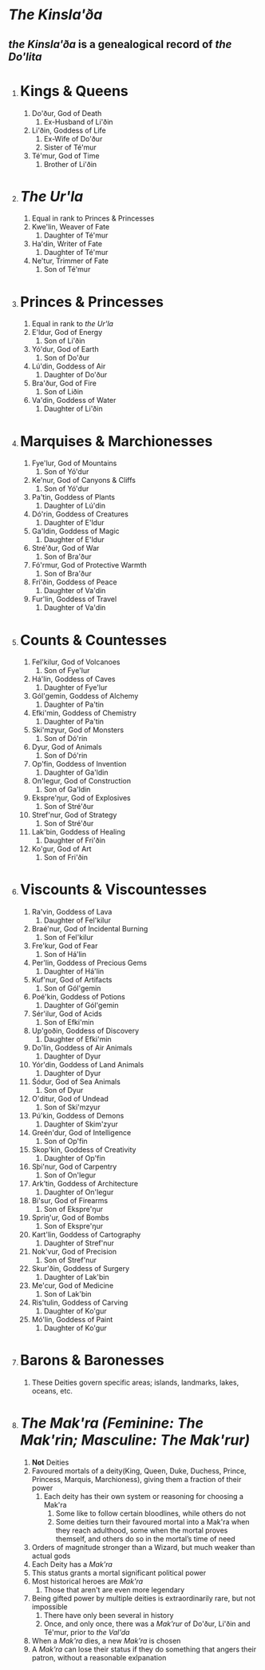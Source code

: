 # ***The Kinsla'ða***

## *the Kinsla'ða* is a genealogical record of *the Do'lita*

1. # Kings & Queens

   1. Do'ður, God of Death  
      1. Ex-Husband of Li'ðin  
   2. Li'ðin, Goddess of Life  
      1. Ex-Wife of Do'ður  
      2. Sister of Té'mur  
   3. Té'mur, God of Time  
      1. Brother of Li'ðin

2. # *The Ur'la*

   1. Equal in rank to Princes & Princesses  
   2. Kwe'lin, Weaver of Fate  
      1. Daughter of Té'mur  
   3. Ha'din, Writer of Fate  
      1. Daughter of Té'mur  
   4. Ne'tur, Trimmer of Fate  
      1. Son of Té'mur

3. # Princes & Princesses

   1. Equal in rank to *the Ur'la*  
   2. E'ldur, God of Energy  
      1. Son of Li'ðin  
   3. Yó'dur, God of Earth  
      1. Son of Do'ður  
   4. Lú'din, Goddess of Air  
      1. Daughter of Do'ður  
   5. Bra'ður, God of Fire  
      1. Son of Liðin  
   6. Va'din, Goddess of Water  
      1. Daughter of Li'ðin

4. # Marquises & Marchionesses

   1. Fye'lur, God of Mountains  
      1. Son of Yó'dur  
   2. Ke'nur, God of Canyons & Cliffs  
      1. Son of Yó'dur  
   3. Pa'tin, Goddess of Plants  
      1. Daughter of Lú'din  
   4. Dó'rin, Goddess of Creatures  
      1. Daughter of E'ldur  
   5. Ga'ldin, Goddess of Magic  
      1. Daughter of E'ldur  
   6. Stré'ður, God of War  
      1. Son of Bra'ður  
   7. Fó'rmur, God of Protective Warmth  
      1. Son of Bra'ður  
   8. Fri'ðin, Goddess of Peace  
      1. Daughter of Va'din  
   9. Fur'lin, Goddess of Travel  
      1. Daughter of Va'din

5. # Counts & Countesses

   1. Fel'kilur, God of Volcanoes  
      1. Son of Fye'lur  
   2. Há'lin, Goddess of Caves  
      1. Daughter of Fye'lur  
   3. Gól'gemin, Goddess of Alchemy  
      1. Daughter of Pa'tin  
   4. Efki'min, Goddess of Chemistry  
      1. Daughter of Pa'tin  
   5. Ski'mzyur, God of Monsters  
      1. Son of Dó'rin  
   6. Dyur, God of Animals  
      1. Son of Dó'rin  
   7. Op'fin, Goddess of Invention  
      1. Daughter of Ga'ldin  
   8. On'legur, God of Construction  
      1. Son of Ga'ldin  
   9. Ekspre'ŋur, God of Explosives  
      1. Son of Stré'ður  
   10. Stref'nur, God of Strategy  
       1. Son of Stré'ður  
   11. Lak'bin, Goddess of Healing  
       1. Daughter of Fri'ðin  
   12. Ko'gur, God of Art  
       1. Son of Fri'ðin

6. # Viscounts & Viscountesses

   1. Ra'vin, Goddess of Lava  
      1. Daughter of Fel'kilur  
   2. Braé'nur, God of Incidental Burning  
      1. Son of Fel'kilur  
   3. Fre'kur, God of Fear  
      1. Son of Há'lin  
   4. Per'lin, Goddess of Precious Gems  
      1. Daughter of Há'lin  
   5. Kuf'nur, God of Artifacts  
      1. Son of Gól'gemin  
   6. Poé'kin, Goddess of Potions  
      1. Daughter of Gól'gemin  
   7. Sér'ilur, God of Acids  
      1. Son of Efki'min  
   8. Up'goðin, Goddess of Discovery  
      1. Daughter of Efki'min  
   9. Do'lin, Goddess of Air Animals  
      1. Daughter of Dyur  
   10. Yór'din, Goddess of Land Animals  
       1. Daughter of Dyur  
   11. Śódur, God of Sea Animals  
       1. Son of Dyur  
   12. O'ditur, God of Undead  
       1. Son of Ski'mzyur  
   13. Pú'kin, Goddess of Demons  
       1. Daughter of Skim'zyur  
   14. Greén'dur, God of Intelligence  
       1. Son of Op'fin  
   15. Skop'kin, Goddess of Creativity  
       1. Daughter of Op'fin  
   16. Sþi'nur, God of Carpentry  
       1. Son of On'legur  
   17. Ark’tin, Goddess of Architecture  
       1. Daughter of On'legur  
   18. Bi'sur, God of Firearms  
       1. Son of Ekspre'ŋur  
   19. Spriŋ'ur, God of Bombs  
       1. Son of Ekspre'ŋur  
   20. Kart'lin, Goddess of Cartography  
       1. Daughter of Stref'nur  
   21. Nok'vur, God of Precision  
       1. Son of Stref'nur  
   22. Skur'ðin, Goddess of Surgery  
       1. Daughter of Lak'bin  
   23. Me'cur, God of Medicine  
       1. Son of Lak'bin  
   24. Ris'tulin, Goddess of Carving  
       1. Daughter of Ko'gur  
   25. Mó'lin, Goddess of Paint  
       1. Daughter of Ko'gur

7. # Barons & Baronesses

   1. These Deities govern specific areas; islands, landmarks, lakes, oceans, etc.

8. # *The Mak'ra (Feminine: The Mak'rin; Masculine: The Mak'rur)*

   1. **Not** Deities  
   2. Favoured mortals of a deity(King, Queen, Duke, Duchess, Prince, Princess, Marquis, Marchioness), giving them a fraction of their power  
      1. Each deity has their own system or reasoning for choosing a Mak'ra  
         1. Some like to follow certain bloodlines, while others do not  
         2. Some deities turn their favoured mortal into a Mak'ra when they reach adulthood, some when the mortal proves themself, and others do so in the mortal’s time of need  
   3. Orders of magnitude stronger than a Wizard, but much weaker than actual gods  
   4. Each Deity has a *Mak'ra*  
   5. This status grants a mortal significant political power  
   6. Most historical heroes are *Mak'ra*  
      1. Those that aren't are even more legendary  
   7. Being gifted power by multiple deities is extraordinarily rare, but not impossible  
      1. There have only been several in history  
      2. Once, and only once, there was a *Mak'rur* of Do'ður, Li'ðin and Té'mur, prior to *the Val'da*  
   8. When a *Mak'ra* dies, a new *Mak'ra* is chosen  
   9. A *Mak'ra* can lose their status if they do something that angers their patron, without a reasonable exlpanation
